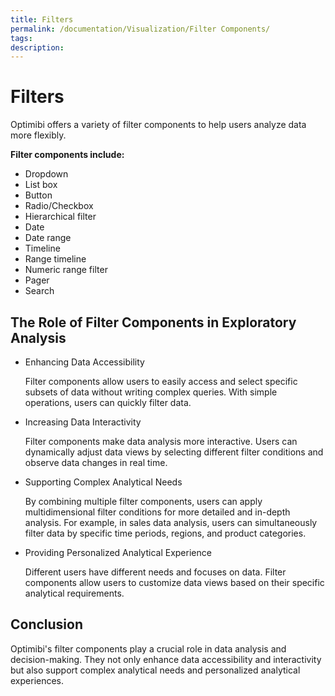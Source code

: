 ```yaml
---
title: Filters
permalink: /documentation/Visualization/Filter Components/
tags:
description: 
---
```

# Filters

Optimibi offers a variety of filter components to help users analyze data more flexibly.

**Filter components include:**

- Dropdown
- List box
- Button
- Radio/Checkbox
- Hierarchical filter
- Date
- Date range
- Timeline
- Range timeline
- Numeric range filter
- Pager
- Search

## The Role of Filter Components in Exploratory Analysis

- Enhancing Data Accessibility

  Filter components allow users to easily access and select specific subsets of data without writing complex queries. With simple operations, users can quickly filter data.

- Increasing Data Interactivity

  Filter components make data analysis more interactive. Users can dynamically adjust data views by selecting different filter conditions and observe data changes in real time.

- Supporting Complex Analytical Needs

  By combining multiple filter components, users can apply multidimensional filter conditions for more detailed and in-depth analysis. For example, in sales data analysis, users can simultaneously filter data by specific time periods, regions, and product categories.

- Providing Personalized Analytical Experience

  Different users have different needs and focuses on data. Filter components allow users to customize data views based on their specific analytical requirements.

## Conclusion

Optimibi's filter components play a crucial role in data analysis and decision-making. They not only enhance data accessibility and interactivity but also support complex analytical needs and personalized analytical experiences.